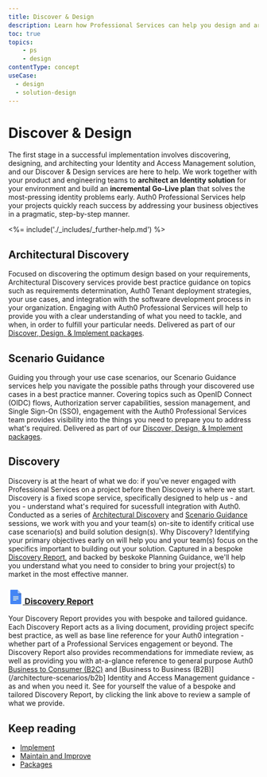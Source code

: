 ```yaml
---
title: Discover & Design
description: Learn how Professional Services can help you design and architect your Auth0 solution.
toc: true
topics:
    - ps
    - design
contentType: concept
useCase:
  - design
  - solution-design
---
```

# Discover & Design

The first stage in a successful implementation involves discovering, designing, and architecting your Identity and Access Management solution, and our Discover & Design services are here to help. We work together with your product and engineering teams to **architect an Identity solution** for your environment and build an **incremental Go-Live plan** that solves the most-pressing identity problems early. Auth0 Professional Services help your projects quickly reach success by addressing your business objectives in a pragmatic, step-by-step manner. 

<%= include('./_includes/_further-help.md') %>

## Architectural Discovery

Focused on discovering the optimum design based on your requirements, Architectural Discovery services provide best practice guidance on topics such as requirements determination, Auth0 Tenant deployment strategies, your use cases, and integration with the software development process in your organization. Engaging with Auth0 Professional Services will help to provide you with a clear understanding of what you need to tackle, and when, in order to fulfill your particular needs. Delivered as part of our [Discover, Design, & Implement packages](/services/packages#discover-design-and-implement-packages).

## Scenario Guidance

Guiding you through your use case scenarios, our Scenario Guidance services help you navigate the possible paths through your discovered use cases in a best practice manner. Covering topics such as OpenID Connect (OIDC) flows, Authorization server capabilities, session management, and Single Sign-On (SSO), engagement with the Auth0 Professional Services team provides visibility into the things you need to prepare you to address what's required. Delivered as part of our [Discover, Design, & Implement packages](/services/packages#discover-design-and-implement-packages).

## Discovery

Discovery is at the heart of what we do: if you've never engaged with Professional Services on a project before then Discovery is where we start. Discovery is a fixed scope service, specifically designed to help us - and you - understand what's required for sucessfull integration with Auth0. Conducted as a series of [Architectural Discovery](#architectural-discovery) and [Scenario Guidance](#scenario-guidance) sessions, we work with you and your team(s) on-site to identify critical use case scenario(s) and build solution design(s). Why Discovery? Identifying your primary objectives early on will help you and your team(s) focus on the specifics important to building out your solution. Captured in a bespoke [Discovery Report](#discovery-report), and backed by beskoke Planning Guidance, we'll help you understand what you need to consider to bring your project(s) to market in the most effective manner.

<h3 class="anchor-heading">
	<span class="anchor"><i class="icon icon-budicon-345"></i></span>
	<a data-trackOutbound href="https://docs.google.com/document/d/1aLOaBid0Gtl9lD7uE3Db9yMMD1VOqHM4jtdNWl-zfj4/edit?usp=sharing">
		<img src="/media/articles/services/file_type_icons-05.png" alt="">&nbsp;Discovery Report</a>
</h3>

Your Discovery Report provides you with bespoke and tailored guidance. Each Discovery Report acts as a living document, providing project specifc best practice, as well as base line reference for your Auth0 integration - whether part of a Professional Services engagement or beyond. The Discovery Report also provides recommendations for immediate review, as well as providing you with at-a-glance reference to general purpose Auth0 [Business to Consumer (B2C)](/architecture-scenarios/b2c) and [Business to Business (B2B)](/architecture-scenarios/b2b] Identity and Access Management guidance - as and when you need it. See for yourself the value of a bespoke and tailored Discovery Report, by clicking the link above to review a sample of what we provide.      

## Keep reading

* [Implement](/services/implement)
* [Maintain and Improve](/services/maintain-and-improve)
* [Packages](/services/packages)
